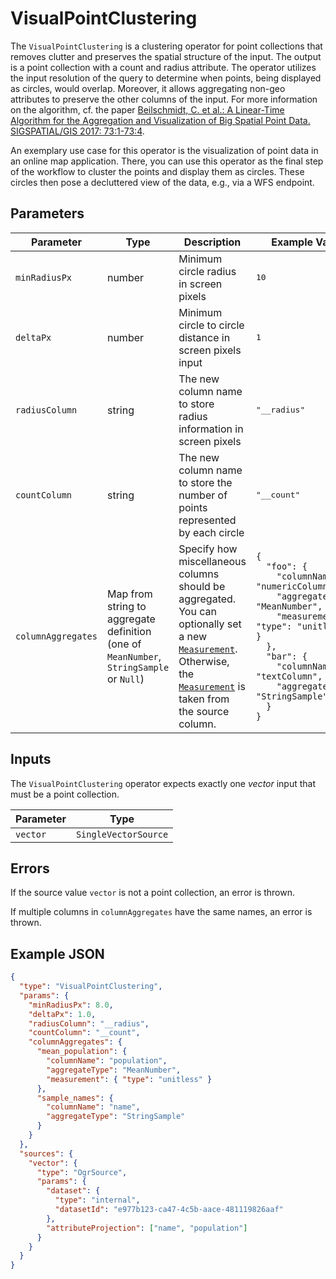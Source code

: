 # VisualPointClustering

The `VisualPointClustering` is a clustering operator for point collections that removes clutter and preserves the spatial structure of the input.
The output is a point collection with a count and radius attribute.
The operator utilizes the input resolution of the query to determine when points, being displayed as circles, would overlap.
Moreover, it allows aggregating non-geo attributes to preserve the other columns of the input.
For more information on the algorithm, cf. the paper [Beilschmidt, C. et al.: A Linear-Time Algorithm for the Aggregation and Visualization of Big Spatial Point Data. SIGSPATIAL/GIS 2017: 73:1-73:4](https://doi.org/10.1145/3139958.3140037).

An exemplary use case for this operator is the visualization of point data in an online map application.
There, you can use this operator as the final step of the workflow to cluster the points and display them as circles.
These circles then pose a decluttered view of the data, e.g., via a WFS endpoint.

## Parameters

| Parameter          | Type                                                                                    | Description                                                                                                                                                                                                                     | Example Value                                                                                                                                                                                                                                                                                                                                                                                                            |
| ------------------ | --------------------------------------------------------------------------------------- | ------------------------------------------------------------------------------------------------------------------------------------------------------------------------------------------------------------------------------- | ------------------------------------------------------------------------------------------------------------------------------------------------------------------------------------------------------------------------------------------------------------------------------------------------------------------------------------------------------------------------------------------------------------------------ |
| `minRadiusPx`      | number                                                                                  | Minimum circle radius in screen pixels                                                                                                                                                                                          | <pre>10</pre>                                                                                                                                                                                                                                                                                                                                                                                                            |
| `deltaPx`          | number                                                                                  | Minimum circle to circle distance in screen pixels input                                                                                                                                                                        | <pre>1</pre>                                                                                                                                                                                                                                                                                                                                                                                                             |
| `radiusColumn`     | string                                                                                  | The new column name to store radius information in screen pixels                                                                                                                                                                | <pre>"\_\_radius"</pre>                                                                                                                                                                                                                                                                                                                                                                                                  |
| `countColumn`      | string                                                                                  | The new column name to store the number of points represented by each circle                                                                                                                                                    | <pre>"\_\_count"</pre>                                                                                                                                                                                                                                                                                                                                                                                                   |
| `columnAggregates` | Map from string to aggregate definition (one of `MeanNumber`, `StringSample` or `Null`) | Specify how miscellaneous columns should be aggregated. You can optionally set a new [`Measurement`](../datatypes/measurement.md). Otherwise, the [`Measurement`](../datatypes/measurement.md) is taken from the source column. | <pre><code>{<br>&nbsp;&nbsp;"foo": {<br>&nbsp;&nbsp;&nbsp;&nbsp;"columnName": "numericColumn",<br>&nbsp;&nbsp;&nbsp;&nbsp;"aggregateType": "MeanNumber",<br>&nbsp;&nbsp;&nbsp;&nbsp;"measurement": { "type": "unitless" }<br>&nbsp;&nbsp;},<br>&nbsp;&nbsp;"bar": {<br>&nbsp;&nbsp;&nbsp;&nbsp;"columnName": "textColumn",<br>&nbsp;&nbsp;&nbsp;&nbsp;"aggregateType": "StringSample"<br>&nbsp;&nbsp;}<br>}</code></pre> |

## Inputs

The `VisualPointClustering` operator expects exactly one _vector_ input that must be a point collection.

| Parameter | Type                 |
| --------- | -------------------- |
| `vector`  | `SingleVectorSource` |

## Errors

If the source value `vector` is not a point collection, an error is thrown.

If multiple columns in `columnAggregates` have the same names, an error is thrown.

## Example JSON

```json
{
  "type": "VisualPointClustering",
  "params": {
    "minRadiusPx": 8.0,
    "deltaPx": 1.0,
    "radiusColumn": "__radius",
    "countColumn": "__count",
    "columnAggregates": {
      "mean_population": {
        "columnName": "population",
        "aggregateType": "MeanNumber",
        "measurement": { "type": "unitless" }
      },
      "sample_names": {
        "columnName": "name",
        "aggregateType": "StringSample"
      }
    }
  },
  "sources": {
    "vector": {
      "type": "OgrSource",
      "params": {
        "dataset": {
          "type": "internal",
          "datasetId": "e977b123-ca47-4c5b-aace-481119826aaf"
        },
        "attributeProjection": ["name", "population"]
      }
    }
  }
}
```
